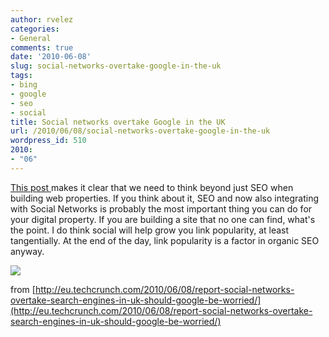 ```yaml
---
author: rvelez
categories:
- General
comments: true
date: '2010-06-08'
slug: social-networks-overtake-google-in-the-uk
tags:
- bing
- google
- seo
- social
title: Social networks overtake Google in the UK
url: /2010/06/08/social-networks-overtake-google-in-the-uk
wordpress_id: 510
2010:
- "06"
---
```



[This post ](http://techcrunch.com/2010/06/08/social-networks-overtake-search-engines-in-uk-%E2%80%93-should-google-be-worried/?utm_source=feedburner&utm_medium=feed&utm_campaign=Feed:+Techcrunch+(TechCrunch)&utm_content=Google+Reader)makes it clear that we need to think beyond just SEO when building web properties. If you think about it, SEO and now also integrating with Social Networks is probably the most important thing you can do for your digital property. If you are building a site that no one can find, what's the point. I do think social will help grow you link popularity, at least tangentially. At the end of the day, link popularity is a factor in organic SEO anyway.

![](http://eu.techcrunch.com/wp-content/uploads/UK+social+networks+and+search+engines-300x241.jpg)

from [http://eu.techcrunch.com/2010/06/08/report-social-networks-overtake-search-engines-in-uk-should-google-be-worried/](http://eu.techcrunch.com/2010/06/08/report-social-networks-overtake-search-engines-in-uk-should-google-be-worried/)
